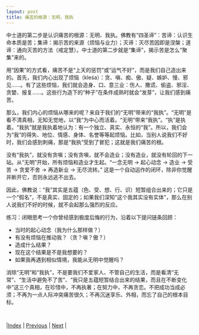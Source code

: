 ```yaml
---
layout: post
title: 痛苦的根源：无明、我执
---
```


中士道的第二步是认识痛苦的根源：无明、我执。佛教有“四圣谛”：苦谛：认识生命本质是苦；集谛：揭示苦的来源（烦恼与业力）；灭谛：灭尽苦因即是涅槃；道谛：通向灭苦的方法（戒定慧）。中士道的第二步就是“集谛”，揭示苦是怎么“聚集”来的。

用“因果”的方式看，痛苦不是“上天的惩罚”或“运气不好”，而是我们自己造出来的。首先，我们内心出现了烦恼（kleśa）：贪、嗔、痴、傲、疑、嫉妒、慢、邪见……。有了这些烦恼，我们就会造身、口、意三业：伤人、撒谎、偷盗、邪淫、贪婪、报复……。这些行为造下的“种子”在条件成熟时就会“发芽”，让我们感到痛苦。

那么，我们内心的烦恼从哪来的呢？来自于我们的“无明”带来的“我执”。“无明”是看不清真相，无知无觉地，以“我”为中心而活着。“无明“带来“我执”。“执”是执着。“我执”就是我执着地认为：有一个独立、真实、永恒的“我”。所以，我们会为“我”的得失、地位、情感、身体、名誉等等起烦恼。比如，当别人说我们不好时，我们会感到刺痛，那是“我执”受到了冒犯；这就是我们痛苦的根。

没有“我执”，就没有贪嗔；没有贪嗔，就不会造业；没有造业，就没有轮回的下一站。从“无明”开始，所有烦恼和造业才生起。“一念无明 → 起心动念 → 造业 → 受苦 → 贪爱不舍 → 再造新业 → 无尽流转。” 这是一个自动运作的闭环，除非你觉醒并断开它，否则永远逃不出去。

因此，佛教说：“我”其实是五蕴（色、受、想、行、识）短暂组合出来的；它只是一个“假名”，不是真实、固定的；如果我们深知“这个我其实没有实体”，那么在别人说我们不好的时候，就不会起那么强烈的反应。

练习：闭眼思考一个你曾经感到极度后悔的行为，沿着以下提问链条回顾：
* 当时的起心动念（我为什么那样做？）
* 有没有烦恼在推动我？（贪？嗔？傲？）
* 造成什么结果？
* 现在这个结果是不是我想要的？
* 如果我再遇到相似情境，我能从无明中觉醒吗？

消除“无明”和“我执”，不是要我们不爱家人、不管自己的生活，而是看清“无常”、“生活中避免不了苦”、“我只是五蕴短暂结合出来的结果，而且在不断变化中”这三个真相，在珍惜中，不再执著；在努力中，不再贪恋。不把成功当成必须；不再为一点人际冲突痛苦很久；不再沉迷享乐、外相，而忘了自己的根本目标。

<br/>

|[Index](../) | [Previous](53-lunhui) | [Next](57-jiedinhui) |
